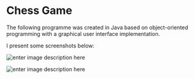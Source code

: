 # Chess Game

The following programme was created in Java based on object-oriented programming with a graphical user interface implementation.

I present some screenshots below:

![enter image description here](https://i.imgur.com/Bn4S6Gy.png)

![enter image description here](https://i.imgur.com/TWfQUE5.png)

